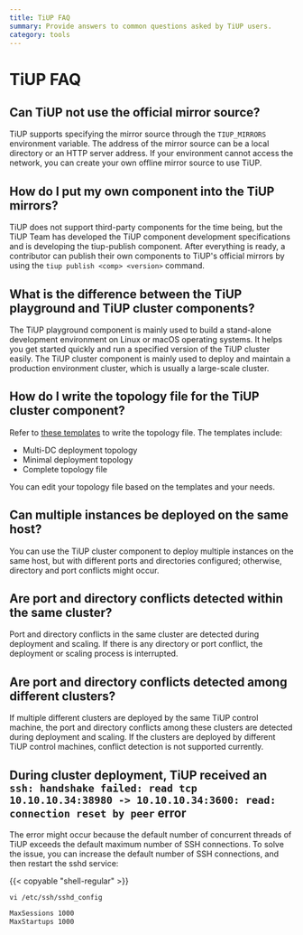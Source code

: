 ```yaml
---
title: TiUP FAQ
summary: Provide answers to common questions asked by TiUP users.
category: tools
---
```


# TiUP FAQ

## Can TiUP not use the official mirror source?

TiUP supports specifying the mirror source through the `TIUP_MIRRORS` environment variable. The address of the mirror source can be a local directory or an HTTP server address. If your environment cannot access the network, you can create your own offline mirror source to use TiUP.

## How do I put my own component into the TiUP mirrors?

TiUP does not support third-party components for the time being, but the TiUP Team has developed the TiUP component development specifications and is developing the tiup-publish component. After everything is ready, a contributor can publish their own components to TiUP's official mirrors by using the `tiup publish <comp> <version>` command.

## What is the difference between the TiUP playground and TiUP cluster components?

The TiUP playground component is mainly used to build a stand-alone development environment on Linux or macOS operating systems. It helps you get started quickly and run a specified version of the TiUP cluster easily. The TiUP cluster component is mainly used to deploy and maintain a production environment cluster, which is usually a large-scale cluster.

## How do I write the topology file for the TiUP cluster component?

Refer to [these templates](https://github.com/pingcap/tiup/tree/master/examples) to write the topology file. The templates include:

- Multi-DC deployment topology
- Minimal deployment topology
- Complete topology file

You can edit your topology file based on the templates and your needs.

## Can multiple instances be deployed on the same host?

You can use the TiUP cluster component to deploy multiple instances on the same host, but with different ports and directories configured; otherwise, directory and port conflicts might occur.

## Are port and directory conflicts detected within the same cluster?

Port and directory conflicts in the same cluster are detected during deployment and scaling. If there is any directory or port conflict, the deployment or scaling process is interrupted.

## Are port and directory conflicts detected among different clusters?

If multiple different clusters are deployed by the same TiUP control machine, the port and directory conflicts among these clusters are detected during deployment and scaling. If the clusters are deployed by different TiUP control machines, conflict detection is not supported currently.

## During cluster deployment, TiUP received an `ssh: handshake failed: read tcp 10.10.10.34:38980 -> 10.10.10.34:3600: read: connection reset by peer` error

The error might occur because the default number of concurrent threads of TiUP exceeds the default maximum number of SSH connections. To solve the issue, you can increase the default number of SSH connections, and then restart the sshd service:

{{< copyable "shell-regular" >}}

```shell
vi /etc/ssh/sshd_config
```

```bash
MaxSessions 1000
MaxStartups 1000 
```
